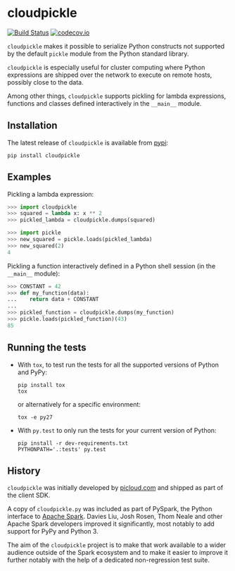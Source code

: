 # cloudpickle

[![Build Status](https://travis-ci.org/cloudpipe/cloudpickle.svg?branch=master
    )](https://travis-ci.org/cloudpipe/cloudpickle)
[![codecov.io](https://codecov.io/github/cloudpipe/cloudpickle/coverage.svg?branch=master)](https://codecov.io/github/cloudpipe/cloudpickle?branch=master)

`cloudpickle` makes it possible to serialize Python constructs not supported
by the default `pickle` module from the Python standard library.

`cloudpickle` is especially useful for cluster computing where Python
expressions are shipped over the network to execute on remote hosts, possibly
close to the data.

Among other things, `cloudpickle` supports pickling for lambda expressions,
functions and classes defined interactively in the `__main__` module.


Installation
------------

The latest release of `cloudpickle` is available from
[pypi](https://pypi.python.org/pypi/cloudpickle):

    pip install cloudpickle


Examples
--------

Pickling a lambda expression:

```python
>>> import cloudpickle
>>> squared = lambda x: x ** 2
>>> pickled_lambda = cloudpickle.dumps(squared)

>>> import pickle
>>> new_squared = pickle.loads(pickled_lambda)
>>> new_squared(2)
4
```

Pickling a function interactively defined in a Python shell session
(in the `__main__` module):

```python
>>> CONSTANT = 42
>>> def my_function(data):
...    return data + CONSTANT
...
>>> pickled_function = cloudpickle.dumps(my_function)
>>> pickle.loads(pickled_function)(43)
85
```

Running the tests
-----------------

- With `tox`, to test run the tests for all the supported versions of
  Python and PyPy:

      pip install tox
      tox

  or alternatively for a specific environment:

      tox -e py27


- With `py.test` to only run the tests for your current version of
  Python:

      pip install -r dev-requirements.txt
      PYTHONPATH='.:tests' py.test


History
-------

`cloudpickle` was initially developed by [picloud.com](http://web.archive.org/web/20140721022102/http://blog.picloud.com/2013/11/17/picloud-has-joined-dropbox/) and shipped as part of
the client SDK.

A copy of `cloudpickle.py` was included as part of PySpark, the Python
interface to [Apache Spark](https://spark.apache.org/). Davies Liu, Josh
Rosen, Thom Neale and other Apache Spark developers improved it significantly,
most notably to add support for PyPy and Python 3.

The aim of the `cloudpickle` project is to make that work available to a wider
audience outside of the Spark ecosystem and to make it easier to improve it
further notably with the help of a dedicated non-regression test suite.
